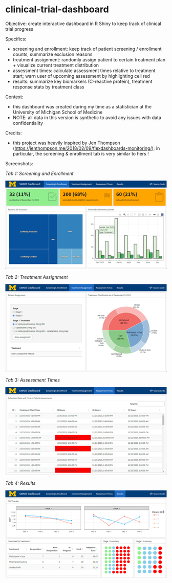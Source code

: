 # clinical-trial-dashboard

Objective: create interactive dashboard in R Shiny to keep track of clinical trial progress

Specifics: 
- screening and enrollment: keep track of patient screening / enrollment counts, summarize exclusion reasons 
- treatment assignment: randomly assign patient to certain treatment plan + visualize current treatment distribution
- assessment times: calculate assessment times relative to treatment start; warn user of upcoming assessment by highlighting cell red
- results: summarize key biomarkers (C-reactive protein), treatment response stats by treatment class

Context: 
- this dashboard was created during my time as a statistician at the University of Michigan School of Medicine
- NOTE: all data in this version is synthetic to avoid any issues with data confidentiality

Credits: 
- this project was heavily inspired by Jen Thompson (https://jenthompson.me/2018/02/09/flexdashboards-monitoring/); in particular, the screening & enrollment tab is very similar to hers !

Screenshots: 

_Tab 1: Screening and Enrollment_

![Tab 1: Screening and Enrollment](/images/snr.png)

_Tab 2: Treatment Assignment_

![Tab 2: Treatment Assignment](/images/treatment.png)

_Tab 3: Assessment Times_

![Tab 3: Assessment Times](/images/assessment.png)

_Tab 4: Results_

![Tab 4: Outcomes](/images/outcomes.png)



